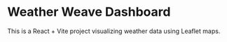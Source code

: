 # Weather Weave Dashboard
This is a React + Vite project visualizing weather data using Leaflet maps.
